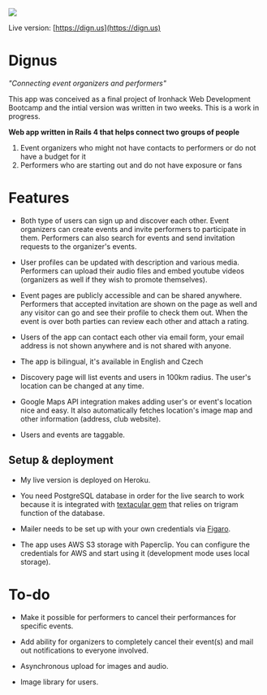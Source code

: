 ![](https://s3-eu-west-1.amazonaws.com/comatory-personal/dignus-preview.png)

Live version: [https://dign.us](https://dign.us)

# Dignus

_"Connecting event organizers and performers"_

This app was conceived as a final project of Ironhack Web Development Bootcamp and the intial version was written in two weeks. This is a work in progress.

__Web app written in Rails 4 that helps connect two groups of people__

1. Event organizers who might not have contacts to performers or do not have a budget for it
2. Performers who are starting out and do not have exposure or fans

# Features

- Both type of users can sign up and discover each other. Event organizers can create events and invite performers to participate in them. Performers can also search for events and send invitation requests to the organizer's events.

- User profiles can be updated with description and various media. Performers can upload their audio files and embed youtube videos (organizers as well if they wish to promote themselves).

- Event pages are publicly accessible and can be shared anywhere. Performers that accepted invitation are shown on the page as well and any visitor can go and see their profile to check them out. When the event is over both parties can review each other and attach a rating.

- Users of the app can contact each other via email form, your email address is not shown anywhere and is not shared with anyone.

- The app is bilingual, it's available in English and Czech

- Discovery page will list events and users in 100km radius. The user's location can be changed at any time.

- Google Maps API integration makes adding user's or event's location nice and easy. It also automatically fetches location's image map and other information (address, club website).

- Users and events are taggable.

## Setup & deployment

- My live version is deployed on Heroku.

- You need PostgreSQL database in order for the live search to work because it is integrated with [textacular gem](https://github.com/textacular/textacular) that relies on trigram function of the database.

- Mailer needs to be set up with your own credentials via [Figaro](https://github.com/laserlemon/figaro).

- The app uses AWS S3 storage with Paperclip. You can configure the credentials for AWS and start using it (development mode uses local storage).

# To-do

- Make it possible for performers to cancel their performances for specific events.

- Add ability for organizers to completely cancel their event(s) and mail out notifications to everyone involved.

- Asynchronous upload for images and audio.

- Image library for users.
